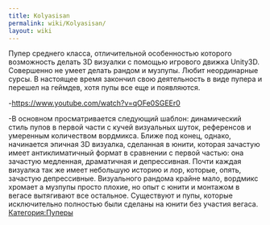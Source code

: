 ```yaml
---
title: Kolyasisan
permalink: wiki/Kolyasisan/
layout: wiki
---
```


Пупер среднего класса, отличительной особенностью которого возможность
делать 3D визуалки с помощью игрового движка Unity3D. Совершенно не
умеет делать рандом и музпупы. Любит неординарные сурсы. В настоящее
время закончил свою деятельность в виде пупера и перешел на геймдев,
хотя пупы все еще и появляются.

-https://www.youtube.com/watch?v=qOFe0SGEEr0

-В основном просматривается следующий шаблон: динамический стиль пупов в
первой части с кучей визуальных шуток, референсов и умеренным
количеством вордмикса. Ближе под конец, однако, начинается эпичная 3D
визуалка, сделанная в юнити, которая зачастую имеет антиклиматичный
формат в сравнении с первой частью: она зачастую медленная, драматичная
и депрессивная. Почти каждая визуалка так же имеет небольшую историю и
лор, которые, опять, зачастую депрессивные. Визуального рандома крайне
мало, вордмикс хромает а музпупы просто плохие, но опыт с юнити и
монтажом в вегасе вытягивают все остальное. Существуют и пупы, которые
исключительно полностью были сделаны на юнити без участия вегаса.
[Категория:Пуперы](Категория:Пуперы "wikilink")
